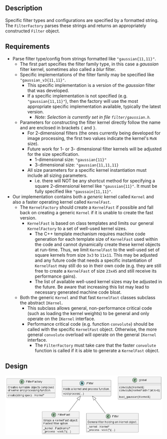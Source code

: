 ## Description
Specific filter types and configurations are specified by a formatted string.
The `FilterFactory` parses these strings and returns an appropriately constructed
`Filter` object.

## Requirements
 - Parse filter type/config from strings formatted like `"gaussian{11,11}"`.
   - The first part specifies the filter family type, in this case a *gaussian*
     filter kernel, sometimes also called a *blur* filter.
   - Specific implementations of the filter family may be specified like
     `"gaussian_v3{11,11}"`.
     - This specific implementation is a version of the *gaussian* filter that
       was developed.
     - If a specific implementation is not specified (e.g. `"gaussian{11,11}"`),
       then the factory will use the most appropriate specific implementation
       available, typically the latest version.
       - *Note: Selection is currently set in file `filter/gaussian.h`.*
   - Parameters for constructing the filter kernel directly follow the name and
     are enclosed in brackets `{` and `}`.
     - For 2-dimensional filters (the ones currently being developed for image
       processing, the first two values indicate the kernel's `MxN` size).
     - Future work for 1- or 3- dimensional filter kernels will be adjusted for
       the size specification.
       - 1-dimensional size: `"gaussian{11}"`
       - 3-dimensional size: `"gaussian{11,11,11}`
     - All size parameters for a specific kernel instantiation must include all
       sizing parameters.
       - i.e. there will NOT be any shortcut method for specifying a square
         2-dimensional kernel like `"gaussian{11}"`. It must be fully specified
         like `"gaussain{11,11}"`.
 - Our implementation contains both a *generic* kernel called `Kernel` and also
   a faster operating kernel called `KernelFast`.
   - The `KernelFactory` should create a `KernelFast` if possible and fall back
     on creating a generic `Kernel` if it is unable to create the fast version.
     - `KernelFast` is based on class templates and limits our general `KernelFactory`
       to a set of well-used kernel sizes.
       - The C++ template mechanism requires machine code generation for each
         template size of `KernelFast` used within the code and cannot dynamically
         create these kernel objects at run-time. Thus, we limit `KernelFast` to
         the well-used set of square kernels from size `3x3` to `11x11`. This may
         be adjusted and any future code that needs a specific instantiation of
         `KernelFast` may still do so in their own code (e.g. they are still free
         to create a `KernelFast` of size `23x45` and still receive its performance
         gains).
       - The list of available well-used kernel sizes may be adjusted in the future.
         Be aware that increasing this list may lead to necessary generated
         machine code bloat.
   - Both the generic `Kernel` and that fast `KernelFast` classes subclass the
     abstract `IKernel`.
     - This subclass allows general, non-performance critical code (such as loading
       the kernel weights) to be general and only operate on the `IKernel` interface.
     - Performance critical code (e.g. function `convolute`) should be called with
       the specific `KernelFast` object. Otherwise, the more general `convolute`
       overload will operate on the general `IKernel` interface.
       - The `FilterFactory` must take care that the faster `convolute` function is
         called if it is able to generate a `KernelFast` object.


## Design

![Filter Factory Class Diagram](diagram/filter_factory.png)